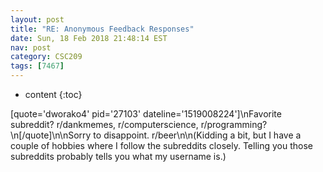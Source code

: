 ```yaml
---
layout: post
title: "RE: Anonymous Feedback Responses"
date: Sun, 18 Feb 2018 21:48:14 EST
nav: post
category: CSC209
tags: [7467]
---
```


* content
{:toc}

[quote='dworako4' pid='27103' dateline='1519008224']\nFavorite subreddit? r/dankmemes, r/computerscience, r/programming?\n[/quote]\n\nSorry to disappoint. r/beer\n\n(Kidding a bit, but I have a couple of hobbies where I follow the subreddits closely. Telling you those subreddits probably tells you what my username is.)
<!-- more -->
<p></p>

